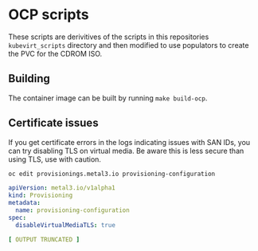 
# OCP scripts

These scripts are derivitives of the scripts in this repositories `kubevirt_scripts` directory and then modified to use populators to create the PVC for the CDROM ISO.


## Building

The container image can be built by running `make build-ocp`.


## Certificate issues

If you get certificate errors in the logs indicating issues with SAN IDs, you can try disabling TLS on virtual media.
Be aware this is less secure than using TLS, use with caution.

``` sh
oc edit provisionings.metal3.io provisioning-configuration
```

``` yaml
apiVersion: metal3.io/v1alpha1
kind: Provisioning
metadata:
  name: provisioning-configuration
spec:
  disableVirtualMediaTLS: true

[ OUTPUT TRUNCATED ]
```
